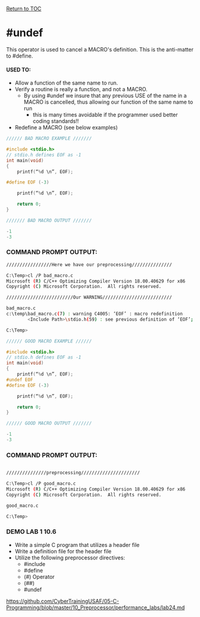 <a href="https://github.com/CyberTrainingUSAF/05-C-Programming/blob/master/00-Table-of-Contents.md" rel="Return to TOC"> Return to TOC </a>

# #undef

This operator is used to cancel a MACRO's definition. This is the anti-matter to #define.

#### USED TO:
* Allow a function of the same name to run.
* Verify a routine is really a function, and not a MACRO.
    * By using #undef we insure that any previous USE of the name in a MACRO is cancelled, thus allowing our function of the same name to run
        * this is many times avoidable if the programmer used better coding standards!!
* Redefine a MACRO (see below examples)
```c
////// BAD MACRO EXAMPLE ///////

#include <stdio.h>
// stdio.h defines EOF as -1
int main(void)
{
    printf(“%d \n”, EOF);

#define EOF (-3)

    printf(“%d \n”, EOF);

    return 0;
}

/////// BAD MACRO OUTPUT ///////

-1
-3
```
### COMMAND PROMPT OUTPUT:
```bash
/////////////////Here we have our preprocessing///////////////

C:\Temp>cl /P bad_macro.c
Microsoft (R) C/C++ Optimizing Compiler Version 18.00.40629 for x86
Copyright (C) Microsoft Corporation.  All rights reserved.

/////////////////////////Our WARNING//////////////////////////

bad_macro.c
c:\temp\bad_macro.c(7) : warning C4005: ‘EOF’ : macro redefinition
        <Include Path>\stdio.h(59) : see previous definition of ‘EOF’;

C:\Temp>
```

```C
////// GOOD MACRO EXAMPLE //////

#include <stdio.h>
// stdio.h defines EOF as -1
int main(void)
{
    printf(“%d \n”, EOF);
#undef EOF
#define EOF (-3)

    printf(“%d \n”, EOF);

    return 0;
}

////// GOOD MACRO OUTPUT ///////

-1
-3
```
### COMMAND PROMPT OUTPUT:
```bash

///////////////preprocessing//////////////////////

C:\Temp>cl /P good_macro.c
Microsoft (R) C/C++ Optimizing Compiler Version 18.00.40629 for x86
Copyright (C) Microsoft Corporation.  All rights reserved.

good_macro.c

C:\Temp>
```

### DEMO LAB 1 10.6

* Write a simple C program that utilizes a header file
* Write a definition file for the header file
* Utilize the following preprocessor directives:
    * #include
    * #define
    * (#) Operator
    * (##)
    * #undef

https://github.com/CyberTrainingUSAF/05-C-Programming/blob/master/10_Preprocessor/performance_labs/lab24.md
